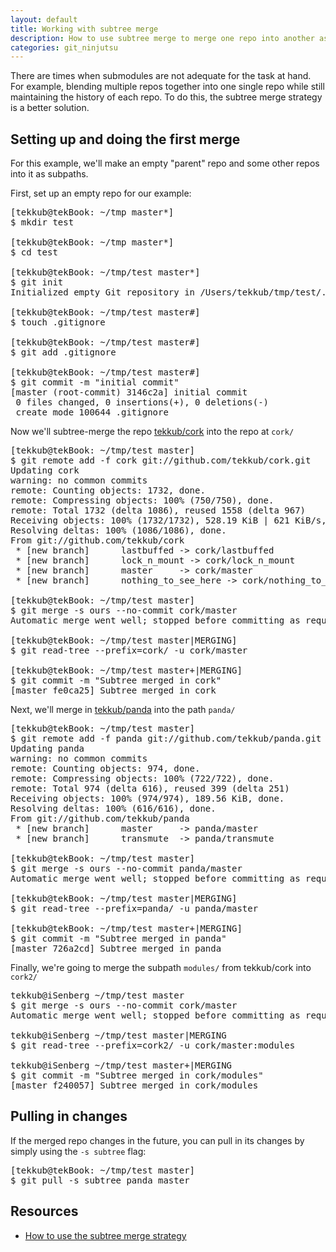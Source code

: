 ```yaml
---
layout: default
title: Working with subtree merge
description: How to use subtree merge to merge one repo into another as a subpath.
categories: git_ninjutsu
---
```


<p class="intro">There are times when submodules are not adequate for the task at hand.  For example, blending multiple repos together into one single repo while still maintaining the history of each repo.  To do this, the subtree merge strategy is a better solution.</p>

Setting up and doing the first merge
------------------------------------

For this example, we'll make an empty "parent" repo and some other repos into it as subpaths.

First, set up an empty repo for our example:

<pre class="terminal">
[tekkub@tekBook: ~/tmp master*]
$ mkdir test

[tekkub@tekBook: ~/tmp master*]
$ cd test

[tekkub@tekBook: ~/tmp/test master*]
$ git init
Initialized empty Git repository in /Users/tekkub/tmp/test/.git/

[tekkub@tekBook: ~/tmp/test master#]
$ touch .gitignore

[tekkub@tekBook: ~/tmp/test master#]
$ git add .gitignore

[tekkub@tekBook: ~/tmp/test master#]
$ git commit -m "initial commit"
[master (root-commit) 3146c2a] initial commit
 0 files changed, 0 insertions(+), 0 deletions(-)
 create mode 100644 .gitignore
</pre>

Now we'll subtree-merge the repo [tekkub/cork](https://github.com/tekkub/cork) into the repo at `cork/`

<pre class="terminal">
[tekkub@tekBook: ~/tmp/test master]
$ git remote add -f cork git://github.com/tekkub/cork.git
Updating cork
warning: no common commits
remote: Counting objects: 1732, done.
remote: Compressing objects: 100% (750/750), done.
remote: Total 1732 (delta 1086), reused 1558 (delta 967)
Receiving objects: 100% (1732/1732), 528.19 KiB | 621 KiB/s, done.
Resolving deltas: 100% (1086/1086), done.
From git://github.com/tekkub/cork
 * [new branch]      lastbuffed -> cork/lastbuffed
 * [new branch]      lock_n_mount -> cork/lock_n_mount
 * [new branch]      master     -> cork/master
 * [new branch]      nothing_to_see_here -> cork/nothing_to_see_here

[tekkub@tekBook: ~/tmp/test master]
$ git merge -s ours --no-commit cork/master
Automatic merge went well; stopped before committing as requested

[tekkub@tekBook: ~/tmp/test master|MERGING]
$ git read-tree --prefix=cork/ -u cork/master

[tekkub@tekBook: ~/tmp/test master+|MERGING]
$ git commit -m "Subtree merged in cork"
[master fe0ca25] Subtree merged in cork
</pre>

Next, we'll merge in [tekkub/panda](https://github.com/tekkub/panda) into the path `panda/`

<pre class="terminal">
[tekkub@tekBook: ~/tmp/test master]
$ git remote add -f panda git://github.com/tekkub/panda.git
Updating panda
warning: no common commits
remote: Counting objects: 974, done.
remote: Compressing objects: 100% (722/722), done.
remote: Total 974 (delta 616), reused 399 (delta 251)
Receiving objects: 100% (974/974), 189.56 KiB, done.
Resolving deltas: 100% (616/616), done.
From git://github.com/tekkub/panda
 * [new branch]      master     -> panda/master
 * [new branch]      transmute  -> panda/transmute

[tekkub@tekBook: ~/tmp/test master]
$ git merge -s ours --no-commit panda/master
Automatic merge went well; stopped before committing as requested

[tekkub@tekBook: ~/tmp/test master|MERGING]
$ git read-tree --prefix=panda/ -u panda/master

[tekkub@tekBook: ~/tmp/test master+|MERGING]
$ git commit -m "Subtree merged in panda"
[master 726a2cd] Subtree merged in panda
</pre>

Finally, we're going to merge the subpath `modules/` from tekkub/cork into `cork2/`

<pre class="terminal">
tekkub@iSenberg ~/tmp/test master
$ git merge -s ours --no-commit cork/master
Automatic merge went well; stopped before committing as requested

tekkub@iSenberg ~/tmp/test master|MERGING
$ git read-tree --prefix=cork2/ -u cork/master:modules

tekkub@iSenberg ~/tmp/test master+|MERGING
$ git commit -m "Subtree merged in cork/modules"
[master f240057] Subtree merged in cork/modules
</pre>

Pulling in changes
------------------

If the merged repo changes in the future, you can pull in its changes by simply using the `-s subtree` flag:

<pre class="terminal">
[tekkub@tekBook: ~/tmp/test master]
$ git pull -s subtree panda master
</pre>

Resources
---------

* [How to use the subtree merge strategy](http://www.kernel.org/pub/software/scm/git/docs/howto/using-merge-subtree.html)
